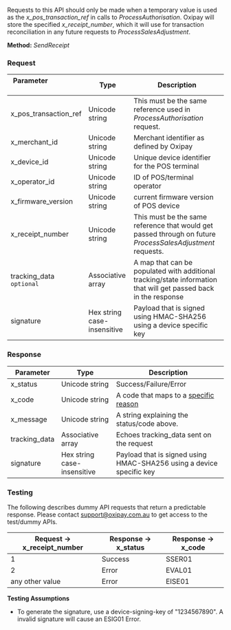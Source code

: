 Requests to this API should only be made when a temporary value is used as the *x_pos_transaction_ref* in calls to *ProcessAuthorisation*. Oxipay will store the specified *x_receipt_number*, which it will use for transaction reconciliation in any future requests to *ProcessSalesAdjustment*.

**Method:** *SendReceipt*

<h3>Request</h3>

Parameter &nbsp; &nbsp; &nbsp; &nbsp; &nbsp;&nbsp; &nbsp; &nbsp; &nbsp; &nbsp;&nbsp;| Type | Description
-----------|------|-------------
x_pos_transaction_ref | Unicode string | This must be the same reference used in *ProcessAuthorisation* request.
x_merchant_id | Unicode string | Merchant identifier as defined by Oxipay
x_device_id | Unicode string | Unique device identifier for the POS terminal
x_operator_id | Unicode string | ID of POS/terminal operator
x_firmware_version | Unicode string | current firmware version of POS device
x_receipt_number | Unicode string | This must be the same reference that would get passed through on future *ProcessSalesAdjustment* requests.
tracking_data <code class="optional">optional</code> | Associative array | A map that can be populated with additional tracking/state information that will get passed back in the response
signature | Hex string case-insensitive | Payload that is signed using HMAC-SHA256 using a device specific key

<h3>Response</h3>

Parameter | Type | Description
-----------|------|-------------
x_status | Unicode string | Success/Failure/Error
x_code | Unicode string | A code that maps to a <a href="/api_information/status_codes/">specific reason</a>
x_message | Unicode string | A string explaining the status/code above. 
tracking_data | Associative array | Echoes tracking_data sent on the request
signature | Hex string case-insensitive | Payload that is signed using HMAC-SHA256 using a device specific key

<h3>Testing</h3>

The following describes dummy API requests that return a predictable response. Please contact <a href="mailto:support@oxipay.com.au">support@oxipay.com.au</a> to get access to the test/dummy APIs.

Request ->  x_receipt_number | Response -> x_status | Response -> x_code
-----------|-----------|-----------
1 | Success | SSER01
2 | Error | EVAL01
any other value | Error | EISE01

**Testing Assumptions**

* To generate the signature, use a device-signing-key of "1234567890". A invalid signature will cause an ESIG01 Error.
